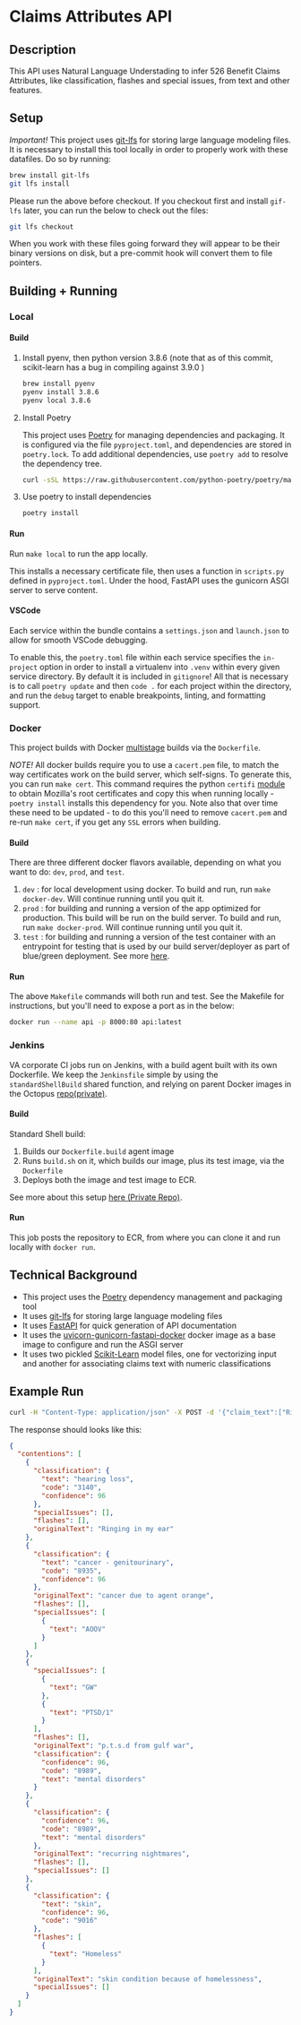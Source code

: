 # Claims Attributes API

## Description

This API uses Natural Language Understading to infer 526 Benefit Claims Attributes, like classification, flashes and special issues, from text and other features.

## Setup

_Important!_
This project uses [git-lfs](https://git-lfs.github.com/) for storing large language modeling files. It is necessary to install this tool locally in order to properly work with these datafiles. Do so by running:

```sh
brew install git-lfs
git lfs install
```

Please run the above before checkout. If you checkout first and install `gif-lfs` later, you can run the below to check out the files:

```sh
git lfs checkout
```

When you work with these files going forward they will appear to be their binary versions on disk, but a pre-commit hook will convert them to file pointers.

## Building + Running

### Local

#### Build

1. Install pyenv, then python version 3.8.6 (note that as of this commit, scikit-learn has a bug in compiling against 3.9.0 )

   ```sh
   brew install pyenv
   pyenv install 3.8.6
   pyenv local 3.8.6
   ```

1. Install Poetry

   This project uses [Poetry](https://python-poetry.org/) for managing dependencies and packaging. It is configured via the file `pyproject.toml`, and dependencies are stored in `poetry.lock`. To add additional dependencies, use `poetry add` to resolve the dependency tree.

   ```sh
   curl -sSL https://raw.githubusercontent.com/python-poetry/poetry/master/get-poetry.py | python -
   ```

1. Use poetry to install dependencies

   ```sh
   poetry install
   ```

#### Run

Run `make local` to run the app locally.

This installs a necessary certificate file, then uses a function in `scripts.py` defined in `pyproject.toml`. Under the hood, FastAPI uses the gunicorn ASGI server to serve content.

#### VSCode

Each service within the bundle contains a `settings.json` and `launch.json` to allow for smooth VSCode debugging.

To enable this, the `poetry.toml` file within each service specifies the `in-project` option in order to install a virtualenv into `.venv` within every given service directory. By default it is included in `gitignore`! All that is necessary is to call `poetry update` and then `code .` for each project within the directory, and run the `debug` target to enable breakpoints, linting, and formatting support.

### Docker

This project builds with Docker [multistage](https://docs.docker.com/develop/develop-images/multistage-build/) builds via the `Dockerfile`.

_NOTE!_ All docker builds require you to use a `cacert.pem` file, to match the way certificates work on the build server, which self-signs. To generate this, you can run `make cert`. This command requires the python `certifi` [module](https://pypi.org/project/certifi/) to obtain Mozilla's root certificates and copy this when running locally - `poetry install` installs this dependency for you. Note also that over time these need to be updated - to do this you'll need to remove `cacert.pem` and re-run `make cert`, if you get any `SSL` errors when building.

#### Build

There are three different docker flavors available, depending on what you want to do: `dev`, `prod`, and `test`.

1. `dev` : for local development using docker. To build and run, run `make docker-dev`. Will continue running until you quit it.
2. `prod` : for building and running a version of the app optimized for production. This build will be run on the build server. To build and run, run `make docker-prod`. Will continue running until you quit it.
3. `test` : for building and running a version of the test container with an entrypoint for testing that is used by our build server/deployer as part of blue/green deployment. See more [here](https://github.com/department-of-veterans-affairs/health-apis-deployer/blob/qa/deployment-unit.md).

#### Run

The above `Makefile` commands will both run and test. See the Makefile for instructions, but you'll need to expose a port as in the below:

```sh
docker run --name api -p 8000:80 api:latest
```

### Jenkins

VA corporate CI jobs run on Jenkins, with a build agent built with its own Dockerfile. We keep the `Jenkinsfile` simple by using the `standardShellBuild` shared function, and relying on parent Docker images in the Octopus [repo(private)](https://github.com/department-of-veterans-affairs/health-apis-docker-octopus/tree/master).

#### Build

Standard Shell build:

1. Builds our `Dockerfile.build` agent image
2. Runs `build.sh` on it, which builds our image, plus its test image, via the `Dockerfile`
3. Deploys both the image and test image to ECR.

See more about this setup [here (Private Repo)](https://github.com/department-of-veterans-affairs/health-apis-devops/tree/master/ci).

#### Run

This job posts the repository to ECR, from where you can clone it and run locally with `docker run`.

## Technical Background

- This project uses the [Poetry](https://python-poetry.org/) dependency management and packaging tool
- It uses [git-lfs](https://git-lfs.github.com/) for storing large language modeling files
- It uses [FastAPI](https://fastapi.tiangolo.com/) for quick generation of API documentation
- It uses the [uvicorn-gunicorn-fastapi-docker](https://github.com/tiangolo/uvicorn-gunicorn-fastapi-docker) docker image as a base image to configure and run the ASGI server
- It uses two pickled [Scikit-Learn](https://scikit-learn.org/stable/) model files, one for vectorizing input and another for associating claims text with numeric classifications

## Example Run

```sh
curl -H "Content-Type: application/json" -X POST -d '{"claim_text":["Ringing in my ear", "cancer due to agent orange", "p.t.s.d from gulf war", "recurring nightmares", "skin condition because of homelessness"]}' http://localhost:8000/services/claims-attributes/v1/
```

The response should looks like this:

```json
{
  "contentions": [
    {
      "classification": {
        "text": "hearing loss",
        "code": "3140",
        "confidence": 96
      },
      "specialIssues": [],
      "flashes": [],
      "originalText": "Ringing in my ear"
    },
    {
      "classification": {
        "text": "cancer - genitourinary",
        "code": "8935",
        "confidence": 96
      },
      "originalText": "cancer due to agent orange",
      "flashes": [],
      "specialIssues": [
        {
          "text": "AOOV"
        }
      ]
    },
    {
      "specialIssues": [
        {
          "text": "GW"
        },
        {
          "text": "PTSD/1"
        }
      ],
      "flashes": [],
      "originalText": "p.t.s.d from gulf war",
      "classification": {
        "confidence": 96,
        "code": "8989",
        "text": "mental disorders"
      }
    },
    {
      "classification": {
        "confidence": 96,
        "code": "8989",
        "text": "mental disorders"
      },
      "originalText": "recurring nightmares",
      "flashes": [],
      "specialIssues": []
    },
    {
      "classification": {
        "text": "skin",
        "confidence": 96,
        "code": "9016"
      },
      "flashes": [
        {
          "text": "Homeless"
        }
      ],
      "originalText": "skin condition because of homelessness",
      "specialIssues": []
    }
  ]
}
```
